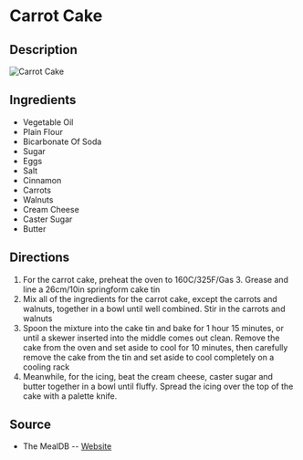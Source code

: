 # Carrot Cake

## Description
![Carrot Cake](https://www.themealdb.com/images/media/meals/vrspxv1511722107.jpg "Carrot Cake")

## Ingredients
- Vegetable Oil
- Plain Flour
- Bicarbonate Of Soda
- Sugar
- Eggs
- Salt
- Cinnamon
- Carrots
- Walnuts
- Cream Cheese
- Caster Sugar
- Butter

## Directions
1. For the carrot cake, preheat the oven to 160C/325F/Gas 3. Grease and line a 26cm/10in springform cake tin
2. Mix all of the ingredients for the carrot cake, except the carrots and walnuts, together in a bowl until well combined. Stir in the carrots and walnuts
3. Spoon the mixture into the cake tin and bake for 1 hour 15 minutes, or until a skewer inserted into the middle comes out clean. Remove the cake from the oven and set aside to cool for 10 minutes, then carefully remove the cake from the tin and set aside to cool completely on a cooling rack
4. Meanwhile, for the icing, beat the cream cheese, caster sugar and butter together in a bowl until fluffy. Spread the icing over the top of the cake with a palette knife.

## Source

- The MealDB -- [Website](https://themealdb.com/)
